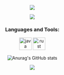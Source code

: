 <div id="title" align=center>
  
  ![][github-sub-title:img]
  
  ![](https://img.shields.io/badge/email-cy.arctique@gmail.com-blue)
  
  <h3 align="center">Languages and Tools:</h3>
  <p align="center"> 
    <!-- https://devicon.dev/ -->
<!--     <img src="https://cdn.jsdelivr.net/gh/devicons/devicon@latest/icons/c/c-original.svg" alt="c" width="40" height="40" /> -->
    <img src="https://cdn.jsdelivr.net/gh/devicons/devicon@latest/icons/java/java-original.svg" alt="java" width="40" height="40" /> 
<!--     <img src="https://cdn.jsdelivr.net/gh/devicons/devicon@latest/icons/cplusplus/cplusplus-plain.svg" alt="cpp" width="40" height="40" /> -->
    <img src="https://cdn.jsdelivr.net/gh/devicons/devicon@latest/icons/rust/rust-original.svg" alt="rust" width="40" height="40" /> 
<!--     <img src="https://cdn.jsdelivr.net/gh/devicons/devicon@latest/icons/zig/zig-original.svg" alt="zig" width="40" height="40" /> -->
<!--     <img src="https://cdn.jsdelivr.net/gh/devicons/devicon@latest/icons/csharp/csharp-original.svg" alt="csharp" width="40" height="40" /> -->
    
  </p>

  ![Anurag's GitHub stats](https://github-readme-stats.vercel.app/api?username=cy-arctique&show_icons=true&theme=radical)

  ![](https://img.shields.io/badge/现代-攻城狮-red) 
  
</div>

[github-sub-title:img]: https://readme-typing-svg.herokuapp.com?font=Courgette&size=24&pause=1000&color=DC4CFF&center=true&vCenter=true&random=true&width=435&lines=Arctique
